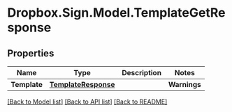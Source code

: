 # Dropbox.Sign.Model.TemplateGetResponse

## Properties

Name | Type | Description | Notes
------------ | ------------- | ------------- | -------------
**Template** | [**TemplateResponse**](TemplateResponse.md) |    | **Warnings** | [**List&lt;WarningResponse&gt;**](WarningResponse.md) |  A list of warnings.  | [optional] 

[[Back to Model list]](../README.md#documentation-for-models) [[Back to API list]](../README.md#documentation-for-api-endpoints) [[Back to README]](../README.md)

